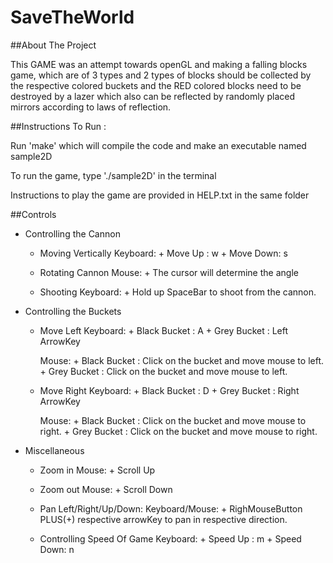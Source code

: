# SaveTheWorld

##About The Project

This GAME was an attempt towards openGL and making a falling blocks game, which are of 3 types and 2 types of blocks should be collected by the respective colored buckets and the RED colored blocks need to be destroyed by a lazer which also can be reflected by randomly placed mirrors according to laws of reflection.

##Instructions To Run :

Run 'make' which will compile the code and make an executable named sample2D

To run the game, type './sample2D' in the terminal

Instructions to play the game are provided in HELP.txt in the same folder


##Controls


- Controlling the Cannon
  * Moving Vertically
      Keyboard:
        + Move Up  : w
        + Move Down: s

  * Rotating Cannon
      Mouse:
        + The cursor will determine the angle

  * Shooting
      Keyboard:
        + Hold up SpaceBar to shoot from the cannon.

- Controlling the Buckets
  * Move Left
      Keyboard:
        + Black Bucket  :   A
        + Grey Bucket   :   Left ArrowKey
      
      Mouse:
        + Black Bucket  :   Click on the bucket and move mouse to left.
        + Grey Bucket   :   Click on the bucket and move mouse to left.

  * Move Right
      Keyboard:
        + Black Bucket  :   D
        + Grey Bucket   :   Right ArrowKey

      Mouse: 
        + Black Bucket  :   Click on the bucket and move mouse to right.
        + Grey Bucket   :   Click on the bucket and move mouse to right.

- Miscellaneous
  * Zoom in
      Mouse:
        + Scroll Up
  
  * Zoom out
      Mouse:
        + Scroll Down

  * Pan Left/Right/Up/Down:
      Keyboard/Mouse:
        + RighMouseButton PLUS(+) respective arrowKey to pan in respective direction.

  * Controlling Speed Of Game
      Keyboard:
        + Speed Up  : m
	      + Speed Down: n
